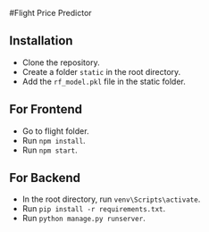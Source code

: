 #Flight Price Predictor

## Installation

- Clone the repository.
- Create a folder ```static``` in the root directory.
- Add the ```rf_model.pkl``` file in the static folder.

## For Frontend

- Go to flight folder.
- Run ```npm install```.
- Run ```npm start```.

## For Backend

- In the root directory, run ```venv\Scripts\activate```.
- Run ```pip install -r requirements.txt```.
- Run ```python manage.py runserver```.